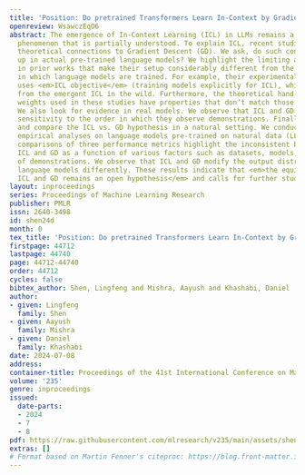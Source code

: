 ```yaml
---
title: 'Position: Do pretrained Transformers Learn In-Context by Gradient Descent?'
openreview: WsawczEqO6
abstract: The emergence of In-Context Learning (ICL) in LLMs remains a remarkable
  phenomenon that is partially understood. To explain ICL, recent studies have created
  theoretical connections to Gradient Descent (GD). We ask, do such connections hold
  up in actual pre-trained language models? We highlight the limiting assumptions
  in prior works that make their setup considerably different from the practical setup
  in which language models are trained. For example, their experimental verification
  uses <em>ICL objective</em> (training models explicitly for ICL), which differs
  from the emergent ICL in the wild. Furthermore, the theoretical hand-constructed
  weights used in these studies have properties that don’t match those of real LLMs.
  We also look for evidence in real models. We observe that ICL and GD have different
  sensitivity to the order in which they observe demonstrations. Finally, we probe
  and compare the ICL vs. GD hypothesis in a natural setting. We conduct comprehensive
  empirical analyses on language models pre-trained on natural data (LLaMa-7B). Our
  comparisons of three performance metrics highlight the inconsistent behavior of
  ICL and GD as a function of various factors such as datasets, models, and the number
  of demonstrations. We observe that ICL and GD modify the output distribution of
  language models differently. These results indicate that <em>the equivalence between
  ICL and GD remains an open hypothesis</em> and calls for further studies.
layout: inproceedings
series: Proceedings of Machine Learning Research
publisher: PMLR
issn: 2640-3498
id: shen24d
month: 0
tex_title: 'Position: Do pretrained Transformers Learn In-Context by Gradient Descent?'
firstpage: 44712
lastpage: 44740
page: 44712-44740
order: 44712
cycles: false
bibtex_author: Shen, Lingfeng and Mishra, Aayush and Khashabi, Daniel
author:
- given: Lingfeng
  family: Shen
- given: Aayush
  family: Mishra
- given: Daniel
  family: Khashabi
date: 2024-07-08
address:
container-title: Proceedings of the 41st International Conference on Machine Learning
volume: '235'
genre: inproceedings
issued:
  date-parts:
  - 2024
  - 7
  - 8
pdf: https://raw.githubusercontent.com/mlresearch/v235/main/assets/shen24d/shen24d.pdf
extras: []
# Format based on Martin Fenner's citeproc: https://blog.front-matter.io/posts/citeproc-yaml-for-bibliographies/
---
```

